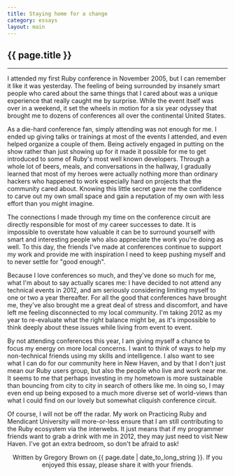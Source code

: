 ```yaml
---
title: Staying home for a change 
category: essays
layout: main
---
```


## {{ page.title }}

<hr>

I attended my first Ruby conference in November 2005, but I can remember it like it was yesterday. The feeling of being surrounded by insanely smart people who cared about the same things that I cared about was a unique experience that really caught me by surprise. While the event itself was over in a weekend, it set the wheels in motion for a six year odyssey that brought me to dozens of conferences all over the continental United States.

As a die-hard conference fan, simply attending was not enough for me. I ended up giving talks or trainings at most of the events I attended, and even helped organize a couple of them. Being actively engaged in putting on the show rather than just showing up for it made it possible for me to get introduced to some of Ruby's most well known developers. Through a whole lot of beers, meals, and conversations in the hallway, I gradually learned that most of my heroes were actually nothing more than ordinary hackers who happened to work especially hard on projects that the community cared about. Knowing this little secret gave me the confidence to carve out my own small space and gain a reputation of my own with less effort than you might imagine.

The connections I made through my time on the conference circuit are directly responsible for most of my career successes to date. It is impossible to overstate how valuable it can be to surround yourself with smart and interesting people who also appreciate the work you're doing as well. To this day, the friends I've made at conferences continue to support my work and provide me with inspiration I need to keep pushing myself and to never settle for "good enough".

Because I love conferences so much, and they've done so much for me, what I'm about to say actually scares me: I have decided to not attend any technical events in 2012, and am seriously considering limiting myself to one or two a year thereafter. For all the good that conferences have brought me, they've also brought me a great deal of stress and discomfort, and have left me feeling disconnected to my local community. I'm taking 2012 as my year to re-evaluate what the right balance might be, as it's impossible to think deeply about these issues while living from event to event.

By not attending conferences this year, I am giving myself a chance to focus my energy on more local concerns. I want to think of ways to help my non-technical friends using my skills and intelligence. I also want to see what I can do for our community here in New Haven, and by that I don't just mean our Ruby users group, but also the people who live and work near me. It seems to me that perhaps investing in my hometown is more sustainable than bouncing from city to city in search of others like me. In oing so, I may even end up being exposed to a much more diverse set of world-views than what I could find on our lovely but somewhat cliquish conference circuit.

Of course, I will not be off the radar. My work on Practicing Ruby and Mendicant University will more-or-less ensure that I am still contributing to the Ruby ecosystem via the interwebs. It just means that if my programmer friends want to grab a drink with me in 2012, they may just need to visit New Haven. I've got an extra bedroom, so don't be afraid to ask!

<p style="text-align: center; font-size: 1.0em">Written by Gregory Brown on {{ page.date | date_to_long_string }}. If you enjoyed this essay, please share it with your friends.</p>
